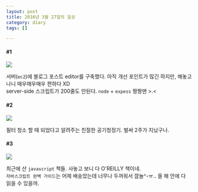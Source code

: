 ```yaml
---
layout: post
title: 2016년 3월 27일의 일상
category: diary
tags: []

---
```


#### #1
![](__imgUrl__/3.png)

서버(`ec2`)에 블로그 포스트 editor를 구축했다. 아직 개선 포인트가 많긴 하지만, 해놓고 나니 매우매우매우 편하다 XD<br>
server-side 스크립트가 200줄도 안된다. `node` + `expess` 짱짱맨 >.<


#### #2
![](__imgUrl__/1.jpg)

필터 청소 할 때 되었다고 알려주는 친절한 공기청정기. 벌써 2주가 지났구나.

#### #3
![](__imgUrl__/2.jpg)

최근에 산 `javascript` 책들. 사놓고 보니 다 O'REILLY 책이네.<br>
`자바스크립트 완벽 가이드`는 어제 배송았는데 너무나 두꺼워서 깜놀^-ㅠ.. 올 해 안에 다 읽을 수 있을까.